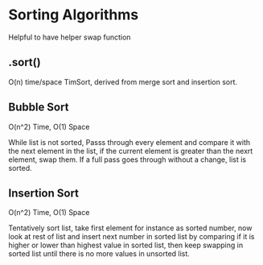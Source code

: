# Sorting Algorithms
Helpful to have helper swap function

## .sort()
O(n) time/space
TimSort, derived from merge sort and insertion sort. 

## Bubble Sort
O(n^2) Time, O(1) Space

While list is not sorted, Passs through every element and compare it with the next element in the list, if the current element is greater than the nexrt element, swap them. 
If a full pass goes through without a change, list is sorted.

## Insertion Sort
O(n^2) Time, O(1) Space

Tentatively sort list, take first element for instance as sorted number, now look at rest of list and insert next number in sorted list by comparing if it is higher or lower than highest value in sorted list, then keep swapping in sorted list until there is no more values in unsorted list.